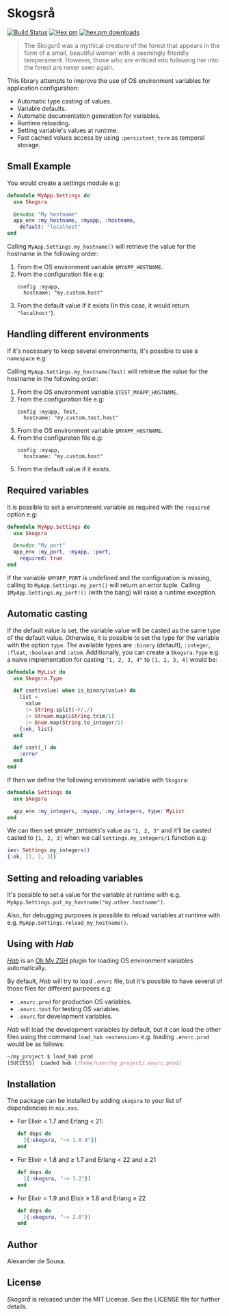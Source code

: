 # Skogsrå

[![Build Status](https://travis-ci.org/gmtprime/skogsra.svg?branch=master)](https://travis-ci.org/gmtprime/skogsra) [![Hex pm](http://img.shields.io/hexpm/v/skogsra.svg?style=flat)](https://hex.pm/packages/skogsra) [![hex.pm downloads](https://img.shields.io/hexpm/dt/skogsra.svg?style=flat)](https://hex.pm/packages/skogsra)

> The _Skogsrå_ was a mythical creature of the forest that appears in the form
> of a small, beautiful woman with a seemingly friendly temperament. However,
> those who are enticed into following her into the forest are never seen
> again.

This library attempts to improve the use of OS environment variables for
application configuration:

* Automatic type casting of values.
* Variable defaults.
* Automatic documentation generation for variables.
* Runtime reloading.
* Setting variable's values at runtime.
* Fast cached values access by using `:persistent_term` as temporal storage.

## Small Example

You would create a settings module e.g:

```elixir
defmodule MyApp.Settings do
  use Skogsra

  @envdoc "My hostname"
  app_env :my_hostname, :myapp, :hostname,
    default: "localhost"
end
```

Calling `MyApp.Settings.my_hostname()` will retrieve the value for the
hostname in the following order:

1. From the OS environment variable `$MYAPP_HOSTNAME`.
2. From the configuration file e.g:
   ```
   config :myapp,
     hostname: "my.custom.host"
   ```
3. From the default value if it exists (In this case, it would return
`"localhost"`).

## Handling different environments

If it's necessary to keep several environments, it's possible to use a
`namespace` e.g:

Calling `MyApp.Settings.my_hostname(Test)` will retrieve the value for the
hostname in the following order:

1. From the OS environment variable `$TEST_MYAPP_HOSTNAME`.
2. From the configuration file e.g:
   ```
   config :myapp, Test,
     hostname: "my.custom.test.host"
   ```
3. From the OS environment variable `$MYAPP_HOSTNAME`.
4. From the configuraton file e.g:
   ```
   config :myapp,
     hostname: "my.custom.host"
   ```
5. From the default value if it exists.

## Required variables

It is possible to set a environment variable as required with the `required`
option e.g:

```elixir
defmodule MyApp.Settings do
  use Skogsra

  @envdoc "My port"
  app_env :my_port, :myapp, :port,
    required: true
end
```

If the variable `$MYAPP_PORT` is undefined and the configuration is missing,
calling to `MyApp.Settings.my_port()` will return an error tuple. Calling
`$MyApp.Settings.my_port!()` (with the bang) will raise a runtime
exception.

## Automatic casting

If the default value is set, the variable value will be casted as the same type
of the default value. Otherwise, it is possible to set the type for the
variable with the option `type`. The available types are `:binary` (default),
`:integer`, `:float`, `:boolean` and `:atom`. Additionally, you can create a
`Skogsra.Type` e.g. a naive implementation for casting `"1, 2, 3, 4"` to
`[1, 2, 3, 4]` would be:

```elixir
defmodule MyList do
  use Skogsra.Type

  def cast(value) when is_binary(value) do
    list =
      value
      |> String.split(~r/,/)
      |> Stream.map(&String.trim/1)
      |> Enum.map(String.to_integer/1)
    {:ok, list}
  end

  def cast(_) do
    :error
  end
end
```

If then we define the following enviroment variable with `Skogsra`:

```elixir
defmodule Settings do
  use Skogsra

  app_env :my_integers, :myapp, :my_integers, type: MyList
end
```

We can then set `$MYAPP_INTEGERS`'s value as `"1, 2, 3"` and it'll be casted
casted to `[1, 2, 3]` when we call `Settings.my_integers/1` function e.g:

```elixir
iex> Settings.my_integers()
{:ok, [1, 2, 3]}
```

## Setting and reloading variables

It's possible to set a value for the variable at runtime with e.g.
`MyApp.Settings.put_my_hostname("my.other.hostname")`.

Also, for debugging purposes is possible to reload variables at runtime with
e.g. `MyApp.Settings.reload_my_hostname()`.

## Using with _Hab_

[_Hab_](https://github.com/alexdesousa/hab) is an
[Oh My ZSH](https://github.com/robbyrussell/oh-my-zsh) plugin for loading OS
environment variables automatically.

By default, _Hab_ will try to load `.envrc` file, but it's possible to have
several of those files for different purposes e.g:

- `.envrc.prod` for production OS variables.
- `.envrc.test` for testing OS variables.
- `.envrc` for development variables.

_Hab_ will load the development variables by default, but it can load the
other files using the command `load_hab <extension>` e.g. loading
`.envrc.prod` would be as follows:

```bash
~/my_project $ load_hab prod
[SUCCESS]  Loaded hab [/home/user/my_project/.envrc.prod]
```

## Installation

The package can be installed by adding `skogsra` to your list of dependencies
in `mix.exs`.

- For Elixir < 1.7 and Erlang < 21:

  ```elixir
  def deps do
    [{:skogsra, "~> 1.0.4"}]
  end
  ```

- For Elixir < 1.8 and ≥ 1.7 and Erlang < 22 and ≥ 21

  ```elixir
  def deps do
    [{:skogsra, "~> 1.2"}]
  end
  ```

- For Elixir < 1.9 and Elixir ≥ 1.8 and Erlang ≥ 22

  ```elixir
  def deps do
    [{:skogsra, "~> 2.0"}]
  end
  ```

## Author

Alexander de Sousa.

## License

_Skogsrå_ is released under the MIT License. See the LICENSE file for further
details.
